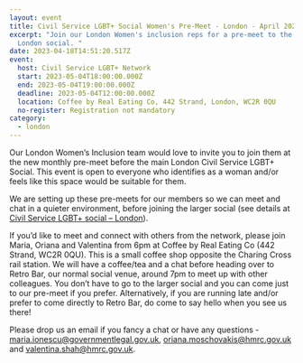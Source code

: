 ```yaml
---
layout: event
title: Civil Service LGBT+ Social Women's Pre-Meet - London - April 2023
excerpt: "Join our London Women's inclusion reps for a pre-meet to the regular
  London social. "
date: 2023-04-18T14:51:20.517Z
event:
  host: Civil Service LGBT+ Network
  start: 2023-05-04T18:00:00.000Z
  end: 2023-05-04T19:00:00.000Z
  deadline: 2023-05-04T12:00:00.000Z
  location: Coffee by Real Eating Co, 442 Strand, London, WC2R 0QU
  no-register: Registration not mandatory
category:
  - london
---
```

Our London Women’s Inclusion team would love to invite you to join them at the new monthly pre-meet before the main London Civil Service LGBT+ Social. This event is open to everyone who identifies as a woman and/or feels like this space would be suitable for them.

We are setting up these pre-meets for our members so we can meet and chat in a quieter environment, before joining the larger social (see details at [Civil Service LGBT+ social – London](https://www.civilservice.lgbt/event/2022-11-15-civil-service-lgbt-social-london-3/)). 

If you’d like to meet and connect with others from the network, please join Maria, Oriana and Valentina from 6pm at Coffee by Real Eating Co (442 Strand, WC2R 0QU). This is a small coffee shop opposite the Charing Cross rail station. We will have a coffee/tea and a chat before heading over to Retro Bar, our normal social venue, around 7pm to meet up with other colleagues. You don’t have to go to the larger social and you can come just to our pre-meet if you prefer. Alternatively, if you are running late and/or prefer to come directly to Retro Bar, do come to say hello when you see us there!

Please drop us an email if you fancy a chat or have any questions - [maria.ionescu@governmentlegal.gov.uk](maria.ionescu@governmentlegal.gov.uk), [oriana.moschovakis@hmrc.gov.uk](oriana.moschovakis@hmrc.gov.uk) and [valentina.shah@hmrc.gov.uk](valentina.shah@hmrc.gov.uk).